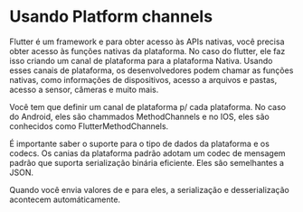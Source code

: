 # Usando Platform channels

Flutter é um framework e para obter acesso às APIs nativas, você precisa obter acesso às funções nativas da plataforma. No caso do flutter, ele faz isso criando um canal de plataforma para a plataforma Nativa. Usando esses canais de plataforma, os desenvolvedores podem chamar as funções nativas, como informações de dispositivos, acesso a arquivos e pastas, acesso a sensor, câmeras e muito mais. 

Você tem que definir um canal de plataforma p/ cada plataforma. No caso do Android, eles são chammados MethodChannels e no IOS, eles são conhecidos como FlutterMethodChannels.

É importante saber o suporte para o tipo de dados da plataforma e os codecs. Os canias da plataforma padrão adotam um codec de mensagem padrão que suporta serialização binária eficiente. Eles são semelhantes a JSON. 

Quando você envia valores de e para eles, a serialização e desserialização acontecem automáticamente. 